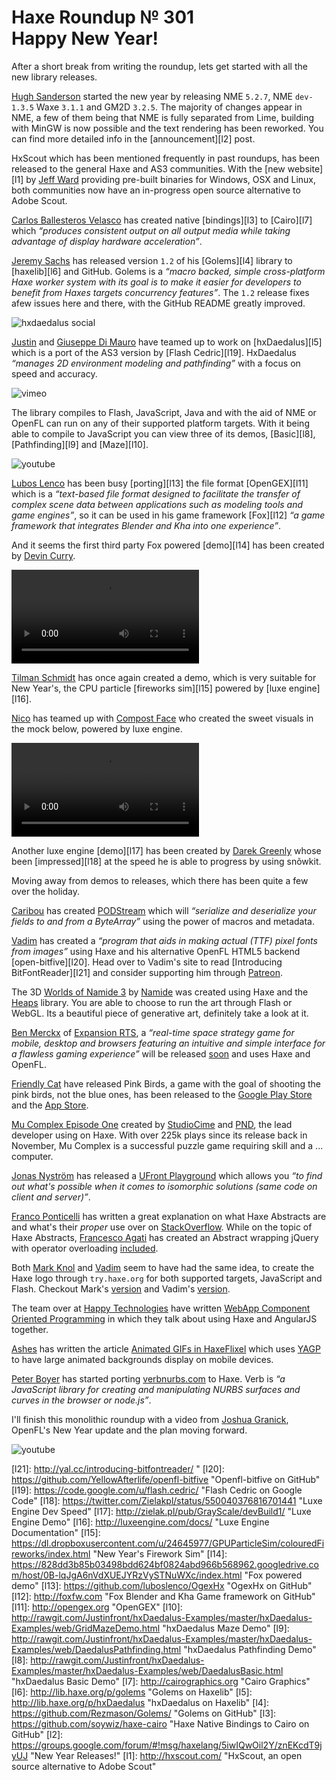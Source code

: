 [_template]: ../templates/roundup.html
[date]: / "2015-01-04 11:12:00"
[modified]: / "2015-01-04 20:12:00"
[published]: / "2015-01-04 20:12:00"
[“”]: a ""
# Haxe Roundup № 301<br/>Happy New Year!

After a short break from writing the roundup, lets get started with all the new 
library releases.

[Hugh Sanderson][tw1] started the new year by releasing NME `5.2.7`, NME `dev-1.3.5`
Waxe `3.1.1` and GM2D `3.2.5`. The majority of changes appear in NME, a few of them
being that NME is fully separated from Lime, building with MinGW is now possible and
the text rendering has been reworked. You can find more detailed info in the 
[announcement][l2] post.

HxScout which has been mentioned frequently in past roundups, has been released to
the general Haxe and AS3 communities. With the [new website][l1] by [Jeff Ward][tw2] 
providing pre-built binaries for Windows, OSX and Linux, both communities now have
an in-progress open source alternative to Adobe Scout.

[Carlos Ballesteros Velasco][gh1] has created native [bindings][l3] to [Cairo][l7]
which _“produces consistent output on all output media while taking advantage of 
display hardware acceleration”_.

[Jeremy Sachs][tw3] has released version `1.2` of his [Golems][l4] library to 
[haxelib][l6] and GitHub. Golems is a _“macro backed, simple cross-platform Haxe 
worker system with its goal is to make it easier for developers to benefit 
from Haxes targets concurrency features”_. The `1.2` release fixes afew issues here 
and there, with the GitHub README greatly improved.

![hxdaedalus social](/img/301/hxdaedalus.png)

[Justin][gh2] and [Giuseppe Di Mauro][gh3] have teamed up to work on [hxDaedalus][l5]
which is a port of the AS3 version by [Flash Cedric][l19]. HxDaedalus 
_“manages 2D environment modeling and pathfinding”_ with a focus on 
speed and accuracy.

![vimeo](115900961)

The library compiles to Flash, JavaScript, Java and with the aid of NME or OpenFL
can run on any of their supported platform targets. With it being able to compile
to JavaScript you can view three of its demos, [Basic][l8], [Pathfinding][l9] and
[Maze][l10].

![youtube](DPr7dwucTVw)

[Lubos Lenco][tw4] has been busy [porting][l13] the file format [OpenGEX][l11] 
which is a _“text-based file format designed to facilitate the transfer of 
complex scene data between applications such as modeling tools and game engines”_,
so it can be used in his game framework [Fox][l12] _“a game framework that 
integrates Blender and Kha into one experience”_.

And it seems the first third party Fox powered [demo][l14] has been created by 
[Devin Curry][tw5].

![fox demo](/img/301/fox_demo.mp4 "Fox Demo by @Devination3D")

[Tilman Schmidt][tw6] has once again created a demo, which is very suitable for 
New Year's, the CPU particle [fireworks sim][l15] powered by [luxe engine][l16].

[Nico][tw7] has teamed up with [Compost Face][tw8] who created the sweet visuals
in the mock below, powered by luxe engine.

![luxe mock](/img/301/nico_demo.mp4 "Luxe engine demo by @nico_m__ and @orbitantlers")

Another luxe engine [demo][l17] has been created by [Darek Greenly][tw9] whose been
[impressed][l18] at the speed he is able to progress by using snõwkit.

Moving away from demos to releases, which there has been quite a few over the
holiday.

[Caribou][tw13] has created [PODStream][l32] which will _“serialize and deserialize 
your fields to and from a ByteArray”_ using the power of macros and metadata.

[Vadim][gh4] has created a _“program that aids in making actual (TTF) pixel fonts 
from images”_ using Haxe and his alternative OpenFL HTML5 backend 
[open-bitfive][l20]. Head over to Vadim's site to read 
[Introducing BitFontReader][l21] and consider supporting him through [Patreon][l22].

The 3D [Worlds of Namide 3][l23] by [Namide][l24] was created using Haxe and the
[Heaps][l25] library. You are able to choose to run the art through Flash or WebGL. 
Its a beautiful piece of generative art, definitely take a look at it.

[Ben Merckx][tw11] of [Expansion RTS][l27], a _“real-time space strategy game for 
mobile, desktop and browsers featuring an intuitive and simple interface for a 
flawless gaming experience”_ will be released [soon][l28] and uses Haxe and OpenFL.

[Friendly Cat][l29] have released Pink Birds, a game with the goal of shooting the
pink birds, not the blue ones, has been released to the [Google Play Store][l30] and
the [App Store][l31].

[Mu Complex Episode One][l41] created by [StudioCime][l42] and [PND][tw20], the 
lead developer using on Haxe. With over 225k plays since its release back in
November, Mu Complex is a successful puzzle game requiring skill
and a ... computer.

[Jonas Nyström][tw10] has released a [UFront Playground][l26] which allows you
_“to find out what's possible when it comes to isomorphic solutions (same code on 
client and server)”_.

[Franco Ponticelli][tw14] has written a great explanation on what Haxe Abstracts are
and what's their _proper_ use over on [StackOverflow][l33]. While on the topic of
Haxe Abstracts, [Francesco Agati][tw15] has created an Abstract wrapping jQuery
with operator overloading [included][l34].

Both [Mark Knol][tw16] and [Vadim][gh4] seem to have had the same idea, to
create the Haxe logo through `try.haxe.org` for both supported targets, JavaScript
and Flash. Checkout Mark's [version][l35] and Vadim's [version][l36].

The team over at [Happy Technologies][tw17] have written 
[WebApp Component Oriented Programming][l37] in which they talk about using Haxe
and AngularJS together.

[Ashes][tw18] has written the article [Animated GIFs in HaxeFlixel][l38] which
uses [YAGP][l39] to have large animated backgrounds display on mobile devices.

[Peter Boyer][tw19] has started porting [verbnurbs.com][l40] to Haxe. Verb
is _“a JavaScript library for creating and manipulating NURBS surfaces and
curves in the browser or node.js”_.

I'll finish this monolithic roundup with a video from [Joshua Granick][tw12], OpenFL's
New Year update and the plan moving forward.

![youtube](yQGrF2GiNcQ)

[gh4]: https://github.com/YellowAfterlife "@YellowAfterlife on GitHub"
[gh3]: https://github.com/azrafe7 "@azrafe7 on GitHub"
[gh2]: https://github.com/Justinfront "@Justinfront on GitHub"
[gh1]: https://github.com/soywiz "@soywiz on GitHub"

[tw20]: https://twitter.com/PND_ "@PND_ on Twitter"
[tw19]: https://twitter.com/ptrbyr "@ptrbyr on Twitter"
[tw18]: https://twitter.com/ashes999 "@ashes999 on Twitter"
[tw17]: https://twitter.com/agence_happy "@agence_happy on Twitter"
[tw16]: https://twitter.com/mknol "@mknol on Twitter"
[tw15]: https://twitter.com/sa_su_ke "@sa_su_ke on Twitter"
[tw14]: https://twitter.com/fponticelli "@fponticelli on Twitter"
[tw13]: https://twitter.com/caribouloche "@caribouloche on Twitter"
[tw12]: https://twitter.com/singmajesty "@singmajesty on Twitter"
[tw11]: https://twitter.com/benmerckx "@benmerckx on Twitter"
[tw10]: https://twitter.com/cambiatajonas "@cambiatajonas on Twitter"
[tw9]: https://twitter.com/Zielakpl "@Zielakpl on Twitter"
[tw8]: https://twitter.com/orbitantlers "@orbitantlers on Twitter"
[tw7]: https://twitter.com/nico_m__ "@nico_m__ on Twitter"
[tw6]: https://twitter.com/KeyMaster_ "@KeyMaster_ on Twitter"
[tw5]: https://twitter.com/Devination3D "@Devination3D on Twitter"
[tw4]: https://twitter.com/luboslenco "@luboslenco on Twitter"
[tw3]: https://twitter.com/rezmason "@rezmason on Twitter"
[tw2]: https://twitter.com/Jeff__Ward "@Jeff__Ward on Twitter"
[tw1]: https://twitter.com/gamehaxe "@gamehaxe on Twitter"

[l42]: http://www.studiocime.com/ "StudioCime"
[l41]: http://www.kongregate.com/games/studiocime/mu-complex-episode-one "Mu Complex on Kongregate"
[l40]: http://verbnurbs.com "Verb - A CAD library for the Web"
[l39]: https://github.com/Yanrishatum/yagp "YAGP on GitHub"
[l38]: http://haxers.herokuapp.com/2014/animated-gifs-in-haxeflixel/ "Animated GIFs in HaxeFlixel"
[l37]: https://github.com/skial/haxe.io/issues/happy-technologies.com/webapp-programmation-orientee-composant/ "WebApp Component Oriented Programming"
[l36]: http://try.haxe.org/#BF961 "Drawing the Haxe Logo"
[l35]: http://try.haxe.org/#fF62D "Drawing the Haxe Logo"
[l34]: http://try.haxe.org/#412C6 "Abstract jQuery"
[l33]: https://stackoverflow.com/questions/27642935/proper-uses-for-abstracts "The Proper uses for Haxe Abstracts on StackOverflow"
[l32]: https://github.com/Dvergar/PODStream "PODStream on GitHub"
[l31]: http://www.appstore.com/pinkbirds "Pink Birds on the Apple App Store"
[l30]: https://play.google.com/store/apps/details?id=com.friendlycat.pinkbirds "Pink Birds on the Google Play Store"
[l29]: http://www.friendlycat.com.au/ "Friendly Cat"
[l28]: https://twitter.com/benmerckx/status/549517260273225728 "Expansion RTS releasing soon"
[l27]: http://www.expansionrts.com "Expansion RTS"
[l26]: https://github.com/cambiata/ufront-iso "UFront ISO on GitHub"
[l25]: https://github.com/ncannasse/heaps/ "Heaps on Twitter"
[l24]: http://namide.com/en/about "About Namide"
[l23]: http://world.namide.com/v3/ "The Worlds of Namide 3"
[l22]: http://www.patreon.com/yellowafterlife "Vadim on Patreon"
[l21]: http://yal.cc/introducing-bitfontreader/ "
[l20]: https://github.com/YellowAfterlife/openfl-bitfive "Openfl-bitfive on GitHub"
[l19]: https://code.google.com/u/flash.cedric/ "Flash Cedric on Google Code"
[l18]: https://twitter.com/Zielakpl/status/550040376816701441 "Luxe Engine Dev Speed"
[l17]: http://zielak.pl/pub/GrayScale/devBuild1/ "Luxe Engine Demo"
[l16]: http://luxeengine.com/docs/ "Luxe Engine Documentation"
[l15]: https://dl.dropboxusercontent.com/u/24645977/GPUParticleSim/colouredFireworks/index.html "New Year's Firework Sim"
[l14]: https://828dd3b85b03498bdd624bf0824abd966b568962.googledrive.com/host/0B-lqJgA6nVdXUEJYRzVySTNuWXc/index.html "Fox powered demo"
[l13]: https://github.com/luboslenco/OgexHx "OgexHx on GitHub"
[l12]: http://foxfw.com "Fox Blender and Kha Game framework on GitHub"
[l11]: http://opengex.org "OpenGEX"
[l10]: http://rawgit.com/Justinfront/hxDaedalus-Examples/master/hxDaedalus-Examples/web/GridMazeDemo.html "hxDaedalus Maze Demo"
[l9]: http://rawgit.com/Justinfront/hxDaedalus-Examples/master/hxDaedalus-Examples/web/DaedalusPathfinding.html "hxDaedalus Pathfinding Demo"
[l8]: http://rawgit.com/Justinfront/hxDaedalus-Examples/master/hxDaedalus-Examples/web/DaedalusBasic.html "hxDaedalus Basic Demo"
[l7]: http://cairographics.org "Cairo Graphics"
[l6]: http://lib.haxe.org/p/golems "Golems on Haxelib"
[l5]: http://lib.haxe.org/p/hxDaedalus "hxDaedalus on Haxelib"
[l4]: https://github.com/Rezmason/Golems/ "Golems on GitHub"
[l3]: https://github.com/soywiz/haxe-cairo "Haxe Native Bindings to Cairo on GitHub"
[l2]: https://groups.google.com/forum/#!msg/haxelang/5iwIQwOil2Y/znEKcdT9jyUJ "New Year Releases!"
[l1]: http://hxscout.com/ "HxScout, an open source alternative to Adobe Scout"